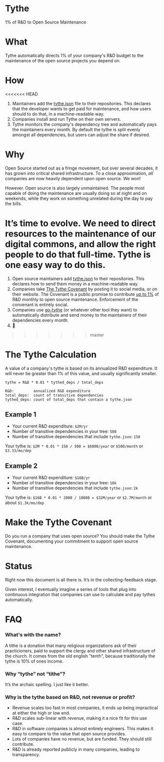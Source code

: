 # Tythe

1% of R&D to Open Source Maintenance

# What

Tythe automatically directs 1% of your company's R&D budget to the maintenance of the open source projects you depend on.

# How

<<<<<<< HEAD
1. Maintainers add the [tythe.json](./tythe-sample.json) file to their repositories. This declares that the developer wants to get paid for maintenance, and how users should to do that, in a machine-readable way.
2. Companies install and run Tythe on their own servers.
3. Tythe monitors the company's dependency tree and automatically pays the maintainers every month. By default the tythe is split evenly amongst all dependencies, but users can adjust the share if desired.

# Why

Open Source started out as a fringe movement, but over several decades, it has grown into critical shared infrastructure. To a close approximation, *all* companies are now heavily dependent upon open source. We won!

However. Open source is also largely unmaintained. The people most capable of doing the maintenance are usually doing so at night and on weekends, while they work on something unrelated during the day to pay the bills.

It’s time to evolve. We need to direct resources to the maintenance of our digital commons, and allow the right people to do that full-time. Tythe is one easy way to do this.
=======
1. Open source maintainers add [tythe.json](./tythe-sample.json) to their repositories. This declares how to send them money in a machine-readable way.
2. Companies take [The Tythe Covenant](./covenant.md) by posting it to social media, or on their website. The Covenant is a public promise to contribute [up to 1%](#how-tythes-are-calculated) of R&D monthly to open source maintenance. Enforcement of the convenant is entirely social.
3. Companies use [go-tythe](#status) (or whatever other tool they want) to automatically distribute and send money to the maintainers of their dependencies every month.
4. 🙌
>>>>>>> master

# The Tythe Calculation

A value of a company's tythe is based on its annualized R&D expenditure. It will never be greater than 1% of this value, and usually significantly smaller.

```
tythe = R&D * 0.01 * tythed_deps / total_deps

R&D:         annualized R&D expenditure
total_deps:  count of transitive dependencies
tythed_deps: count of total_deps that contain a tythe.json
```

## Example 1

 * Your current R&D expenditure: `$2M/yr`
 * Number of transitive dependencies in your tree: `500`
 * Number of transitive dependencies that include `tythe.json`: `150`
 
Your tythe is: `$2M * 0.01 * 150 / 500 = $6000/year` or `$500/month` or `$3.33/mo/dep`

## Example 2

 * Your current R&D expenditure: `$16B/yr`
 * Number of transitive dependencies in your tree: `10k`
 * Number of transitive dependencies that include `tythe.json`: `2k`

Your tythe is: `$16B * 0.01 * 2000 / 10000 = $32M/year` or `$2.7M/month` or about `$1.3k/mo/dep`

# Make the Tythe Covenant

Do you run a company that uses open source? You should make the Tythe Covenant, documenting your commitment to support open source maintenance.

# Status

Right now this document is all there is. It’s in the collecting-feedback stage.

Given interest, I eventually imagine a series of tools that plug into continuous integration that companies can use to calculate and pay tythes automatically.

# FAQ

### What's with the name?
A tithe is a donation that many religious organizations ask of their practicioners, paid to support the clergy and other shared infrastructure of the church. It comes from the old english "tenth", because traditionally the tythe is 10% of ones income.

### Why “tythe” not “tithe”?
It’s the archaic spelling. I just like it better.

### Why is the tythe based on R&D, not revenue or profit?
 * Revenue scales too fast in most companies, it ends up being impractical at either the high or low end.
 * R&D scales sub-linear with revenue, making it a nice fit for this use case.
 * R&D in software companies is almost entirely engineers. This makes it easy to compare to the value that open source provides.
 * Lots of companies have no revenue, but are funded. They should still contribute.
 * R&D is already reported publicly in many companies, leading to transparency.
